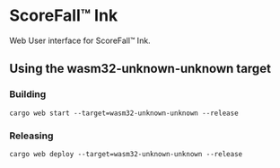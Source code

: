 # ScoreFall™ Ink
Web User interface for ScoreFall™ Ink.

## Using the wasm32-unknown-unknown target
### Building
```
cargo web start --target=wasm32-unknown-unknown --release
```

### Releasing
```
cargo web deploy --target=wasm32-unknown-unknown --release
```
